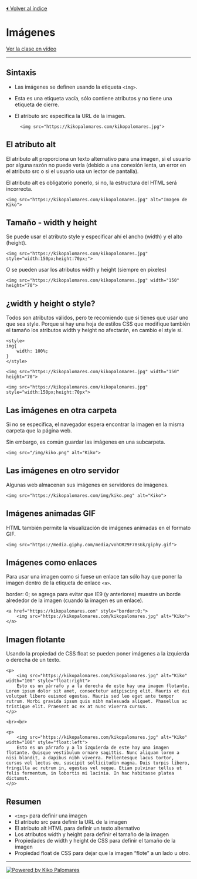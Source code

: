 [⏴ Volver al índice](../../README.md#índice-del-curso)

# Imágenes

[Ver la clase en vídeo](https://kikopalomares.com/clases/como-poner-imagenes-en-html)

_____


## Sintaxis

- Las imágenes se definen usando la etiqueta `<img>`.
- Esta es una etiqueta vacía, sólo contiene atributos y no tiene una etiqueta de cierre.
- El atributo src especifica la URL de la imagen.

        <img src="https://kikopalomares.com/kikopalomares.jpg">


## El atributo alt

El atributo alt proporciona un texto alternativo para una imagen, si el usuario por alguna razón no puede verla (debido a una conexión lenta, un error en el atributo src o si el usuario usa un lector de pantalla).

El atributo alt es obligatorio ponerlo, si no, la estructura del HTML será incorrecta.

    <img src="https://kikopalomares.com/kikopalomares.jpg" alt="Imagen de Kiko">

## Tamaño - width y height

Se puede usar el atributo style y especificar ahí el ancho (width) y el alto (height).

    <img src="https://kikopalomares.com/kikopalomares.jpg" style="width:150px;height:70px;">

O se pueden usar los atributos width y height (siempre en píxeles)

    <img src="https://kikopalomares.com/kikopalomares.jpg" width="150" height="70">

## ¿width y height o style?

Todos son atributos válidos, pero te recomiendo que si tienes que usar uno que sea style. Porque si hay una hoja de estilos CSS que modifique también el tamaño los atributos width y height no afectarán, en cambio el style sí.

    <style>
    img{
        width: 100%;
    }
    </style>

    <img src="https://kikopalomares.com/kikopalomares.jpg" width="150" height="70">

    <img src="https://kikopalomares.com/kikopalomares.jpg" style="width:150px;height:70px">

## Las imágenes en otra carpeta

Si no se especifica, el navegador espera encontrar la imagen en la misma carpeta que la página web.

Sin embargo, es común guardar las imágenes en una subcarpeta.

    <img src="/img/kiko.png" alt="Kiko">

## Las imágenes en otro servidor

Algunas web almacenan sus imágenes en servidores de imágenes.

    <img src="https://kikopalomares.com/img/kiko.png" alt="Kiko">

## Imágenes animadas GIF

HTML también permite la visualización de imágenes animadas en el formato GIF.

    <img src="https://media.giphy.com/media/vohOR29F78sGk/giphy.gif">

## Imágenes como enlaces

Para usar una imagen como si fuese un enlace tan sólo hay que poner la imagen dentro de la etiqueta de enlace `<a>`.

border: 0; se agrega para evitar que IE9 (y anteriores) muestre un borde alrededor de la imagen (cuando la imagen es un enlace).

    <a href="https://kikopalomares.com" style="border:0;">
        <img src="https://kikopalomares.com/kikopalomares.jpg" alt="Kiko">
    </a>

## Imagen flotante

Usando la propiedad de CSS float se pueden poner imágenes a la izquierda o derecha de un texto.

    <p>
        <img src="https://kikopalomares.com/kikopalomares.jpg" alt="Kiko" width="100" style="float:right">
        Esto es un párrafo y a la derecha de este hay una imagen flotante. Lorem ipsum dolor sit amet, consectetur adipiscing elit. Mauris et dui volutpat libero euismod egestas. Mauris sed leo eget ante tempor rutrum. Morbi gravida ipsum quis nibh malesuada aliquet. Phasellus ac tristique elit. Praesent ac ex at nunc viverra cursus.
    </p>

    <br><br>

    <p>
        <img src="https://kikopalomares.com/kikopalomares.jpg" alt="Kiko" width="100" style="float:left">
        Esto es un párrafo y a la izquierda de este hay una imagen flotante. Quisque vestibulum ornare sagittis. Nunc aliquam lorem a nisi blandit, a dapibus nibh viverra. Pellentesque lacus tortor, cursus vel lectus eu, suscipit sollicitudin magna. Duis turpis libero, fringilla ac rutrum in, egestas vel neque. Etiam pulvinar tellus ut felis fermentum, in lobortis mi lacinia. In hac habitasse platea dictumst.
    </p>

## Resumen

- `<img>` para definir una imagen
- El atributo src para definir la URL de la imagen
- El atributo alt HTML para definir un texto alternativo
- Los atributos width y height para definir el tamaño de la imagen
- Propiedades de width y height de CSS para definir el tamaño de la imagen
- Propiedad float de CSS para dejar que la imagen “flote” a un lado u otro.

------------
[![Powered by Kiko Palomares](https://img.shields.io/badge/-Powered%20by%20Kiko%20Palomares-red)](https://kikopalomares.com/)